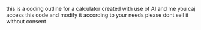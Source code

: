 this is a coding outline for a calculator created with use of AI and me  you caj access this code and modify it according to your needs please dont sell it without consent 
